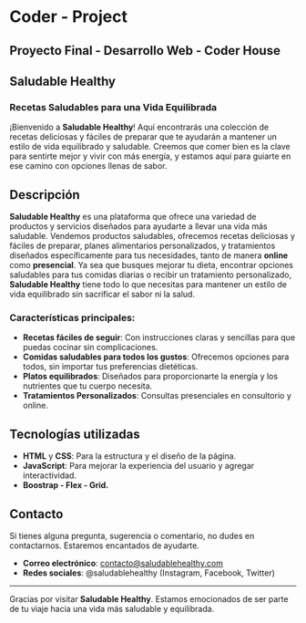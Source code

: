 # Coder - Project
## Proyecto Final - Desarrollo Web - Coder House


## Saludable Healthy

### Recetas Saludables para una Vida Equilibrada
¡Bienvenido a **Saludable Healthy**! Aquí encontrarás una colección de recetas deliciosas y fáciles de preparar que te ayudarán a mantener un estilo de vida equilibrado y saludable. Creemos que comer bien es la clave para sentirte mejor y vivir con más energía, y estamos aquí para guiarte en ese camino con opciones llenas de sabor.

## Descripción

**Saludable Healthy** es una plataforma que ofrece una variedad de productos y servicios diseñados para ayudarte a llevar una vida más saludable. Vendemos productos saludables, ofrecemos recetas deliciosas y fáciles de preparar, planes alimentarios personalizados, y tratamientos diseñados específicamente para tus necesidades, tanto de manera **online** como **presencial**. Ya sea que busques mejorar tu dieta, encontrar opciones saludables para tus comidas diarias o recibir un tratamiento personalizado, **Saludable Healthy** tiene todo lo que necesitas para mantener un estilo de vida equilibrado sin sacrificar el sabor ni la salud.


### Características principales:
- **Recetas fáciles de seguir**: Con instrucciones claras y sencillas para que puedas cocinar sin complicaciones.
- **Comidas saludables para todos los gustos**: Ofrecemos opciones para todos, sin importar tus preferencias dietéticas.
- **Platos equilibrados**: Diseñados para proporcionarte la energía y los nutrientes que tu cuerpo necesita.
- **Tratamientos Personalizados**: Consultas presenciales en consultorio y online.

## Tecnologías utilizadas

- **HTML** y **CSS**: Para la estructura y el diseño de la página.
- **JavaScript**: Para mejorar la experiencia del usuario y agregar interactividad.
- **Boostrap - Flex - Grid.**

## Contacto

Si tienes alguna pregunta, sugerencia o comentario, no dudes en contactarnos. Estaremos encantados de ayudarte.

- **Correo electrónico**: contacto@saludablehealthy.com
- **Redes sociales**: @saludablehealthy (Instagram, Facebook, Twitter)

---

Gracias por visitar **Saludable Healthy**. Estamos emocionados de ser parte de tu viaje hacia una vida más saludable y equilibrada.
